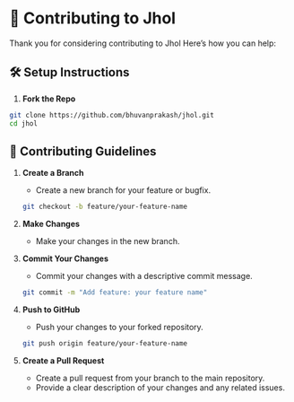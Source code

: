 # 🚀 Contributing to Jhol

Thank you for considering contributing to Jhol Here’s how you can help:

## 🛠 Setup Instructions
1. **Fork the Repo**
```sh
git clone https://github.com/bhuvanprakash/jhol.git
cd jhol
```

## 📝 Contributing Guidelines
1. **Create a Branch**
   - Create a new branch for your feature or bugfix.
   ```sh
   git checkout -b feature/your-feature-name
   ```

2. **Make Changes**
   - Make your changes in the new branch.

3. **Commit Your Changes**
   - Commit your changes with a descriptive commit message.
   ```sh
   git commit -m "Add feature: your feature name"
   ```

4. **Push to GitHub**
   - Push your changes to your forked repository.
   ```sh
   git push origin feature/your-feature-name
   ```

5. **Create a Pull Request**
   - Create a pull request from your branch to the main repository.
   - Provide a clear description of your changes and any related issues.
